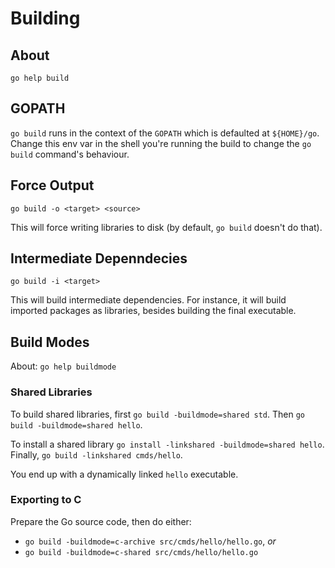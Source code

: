 # Building

## About

`go help build`

## GOPATH

`go build` runs in the context of the `GOPATH` which is defaulted at `${HOME}/go`.
Change this env var in the shell you're running the build to change the `go build`
command's behaviour.

## Force Output

`go build -o <target> <source>`

This will force writing libraries to disk (by default, `go build` doesn't do that).

## Intermediate Depenndecies

`go build -i <target>`

This will build intermediate dependencies. For instance, it will build imported packages
as libraries, besides building the final executable.

## Build Modes

About: `go help buildmode`

### Shared Libraries

To build shared libraries, first `go build -buildmode=shared std`. Then `go build -buildmode=shared hello`.

To install a shared library `go install -linkshared -buildmode=shared hello`.
Finally, `go build -linkshared cmds/hello`.

You end up with a dynamically linked `hello` executable.

### Exporting to C

Prepare the Go source code, then do either: 

* `go build -buildmode=c-archive src/cmds/hello/hello.go`, _or_
* `go build -buildmode=c-shared src/cmds/hello/hello.go`
